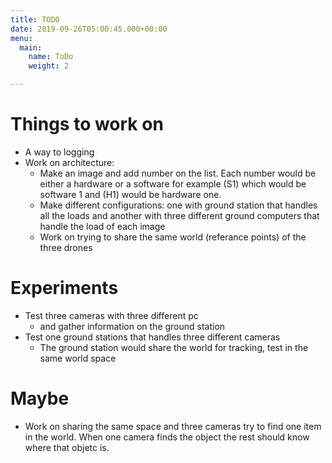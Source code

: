 ```yaml
---
title: TODO
date: 2019-09-26T05:00:45.000+00:00
menu:
  main:
    name: ToDo
    weight: 2

---
```

# Things to work on

- A way to logging
- Work on architecture:
    - Make an image and add number on the list. Each number would be either a hardware or a software for example (S1) which would be software 1 and (H1) would be hardware one.
    - Make different configurations: one with ground station that handles all the loads and another with three different ground computers that handle the load of each image
    - Work on trying to share the same world (referance points) of the three drones

# Experiments

- Test three cameras with three different pc
    - and gather information on the ground station
- Test one ground stations that handles three different cameras
    - The ground station would share the world for tracking, test in the same world space

# Maybe

- Work on sharing the same space and three cameras try to find one item in the world. When one camera finds the object the rest should know where that objetc is.